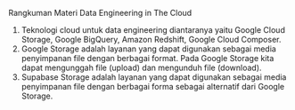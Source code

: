 Rangkuman Materi Data Engineering in The Cloud
1.	Teknologi cloud untuk data engineering diantaranya yaitu Google Cloud Storage, Google BigQuery, Amazon Redshift, Google Cloud Composer.
2.	Google Storage adalah layanan yang dapat digunakan sebagai media penyimpanan file dengan berbagai format. Pada Google Storage kita dapat mengunggah file (upload) dan mengunduh file (download).
3.	Supabase Storage adalah layanan yang dapat digunakan sebagai media penyimpanan file dengan berbagai forma sebagai alternatif dari Google Storage. 
